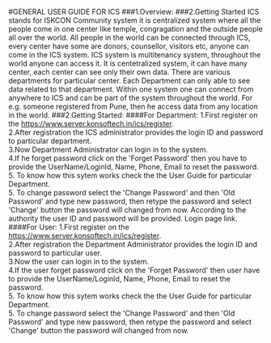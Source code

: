 #GENERAL USER GUIDE FOR ICS
###1.Overview:
###2.Getting Started
ICS stands for ISKCON Community system it is centralized system where all the people come in one center like temple, congragation and the outside people all over the world. All people in the world can be connected through ICS, every center have some are donors, counsellor, visitors etc, anyone can come in the ICS system. ICS system is multitenancy system, throughout the world anyone can access it. It is centetralized system, it can have many center, each center can see only their own data. There are various departments  for particular center. Each Department can only able to see data related to that department. Within one system one can connect from anywhere to ICS and can be part of the system throughout the world. For e.g. someone registered from Pune, then he access data from any location in the world.
###2.Getting Started:
####For Department:
1.First register on the https://www.server.konsoftech.in/ics/register.
</br>2.After registration the ICS administrator provides the login ID and password to particular department.
</br>3.Now Department Administrator can login in to the system.
</br>4.If he forget password click on the 'Forget Password' then you have to provide the UserName/LoginId, Name, Phone, Email to reset the password.
</br>5. To know how this sytem works check the the User Guide for particular Department.
</br>5. To change password select the 'Change Password' and then 'Old Password' and type new password, then retype the password and select 'Change' button the password will changed from now.
According to the authority the user ID and password will be provided.
Login page link.
####For User:
1.First register on the https://www.server.konsoftech.in/ics/register.
</br>2.After registration the Department Administrator  provides the login ID and password to particular user.
</br>3.Now the user can login in to the system.
</br>4.If the user forget password click on the 'Forget Password' then user have to provide the UserName/LoginId, Name, Phone, Email to reset the password.
</br>5. To know how this sytem works check the the User Guide for particular Department.
</br>5. To change password select the 'Change Password' and then 'Old Password' and type new password, then retype the password and select 'Change' button the password will changed from now.

